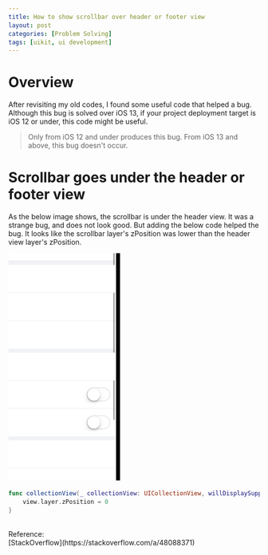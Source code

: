 ```yaml
---
title: How to show scrollbar over header or footer view
layout: post
categories: [Problem Solving]
tags: [uikit, ui development]
---
```


# Overview
After revisiting my old codes, I found some useful code that helped a bug. Although this bug is solved over iOS 13, if your project deployment target is iOS 12 or under, this code might be useful.

> Only from iOS 12 and under produces this bug. From iOS 13 and above, this bug doesn't occur.

# Scrollbar goes under the header or footer view
As the below image shows, the scrollbar is under the header view. It was a strange bug, and does not look good. But adding the below code helped the bug. It looks like the scrollbar layer's zPosition was lower than the header view layer's zPosition.

![The scrollbar is shown under the view, which makes a blank between the scrollbar](/assets/img/2021/05/12/image1.png)

```swift
func collectionView(_ collectionView: UICollectionView, willDisplaySupplementaryView view: UICollectionReusableView, forElementKind elementKind: String, at indexPath: IndexPath) {
    view.layer.zPosition = 0
}
```

<br>
Reference:<br>
[StackOverflow](https://stackoverflow.com/a/48088371)